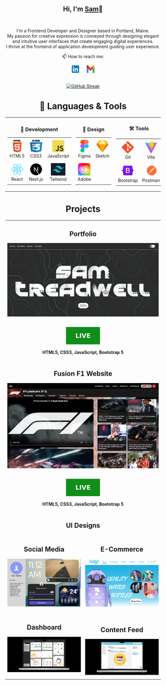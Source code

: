 <h2 align="center">Hi, I'm <a href="https://www.linkedin.com/in/sam-treadwell-70b548272/"  
  title="Profile">Sam</a>👋</h2>
<br>

<p align="center">
I'm a Frontend Developer and Designer based in Portland, Maine.<br>
My passion for creative expression is conveyed through designing elegant and intuitive user interfaces that create engaging digital experiences.<br>
I thrive at the frontend of application development guiding user experience.<br>

<div align="center">
  <p>📫 How to reach me:</p>
  <a href="https://www.linkedin.com/in/sam-treadwell-70b548272/" style="margin-right: 10px; text-decoration: none;">
    <img src="icons/linkedin.svg" alt="LinkedIn" height="25" width="25" />
  </a>
  <a href="mailto:s.treadwell11@gmail.com" style="margin-left: 10px; text-decoration: none;">
    <img src="icons/gmail.svg" alt="Gmail" height="25" width="25" />
  </a>
</div>
<br>

<p align="center">
  <a href="https://git.io/streak-stats">
    <img src="https://streak-stats.demolab.com?user=treaddevs&theme=dark" alt="GitHub Streak"/>
  </a>
</p>

<h1 align="center">🚀 Languages & Tools</h1>

<table align="center">
  <tr>
    <td>
      <h3 align="center">👾 Development</h3>
      <table>
        <tr>
          <td align="center" height="70" width="70">
            <img src="icons/html.png" alt="HTML" width="40" height="40"/><br/>HTML5
          </td>
          <td align="center" height="70" width="70">
            <img src="icons/css.png" alt="CSS" width="40" height="40"/><br/>CSS3
          </td>
          <td align="center" height="70" width="70">
            <img src="icons/javascript.svg" alt="JavaScript" width="40" height="40"/><br/>JavaScript
          </td>
        </tr>
        <tr>
          <td align="center" height="70" width="70">
            <img src="icons/react.svg" alt="React" width="40" height="40"/><br/>React
          </td>
          <td align="center" height="70" width="70">
            <img src="icons/next.svg" alt="Next.js" width="40" height="40"/><br/>Next.js
          </td>
          <td align="center" height="70" width="70">
            <img src="icons/tailwind.png" alt="Tailwind CSS" height="40"/><br/>Tailwind
          </td>
        </tr>
      </table>
    </td>
    <td>
      <h3 align="center">🎨 Design</h3>
      <table>
        <tr>
          <td align="center" height="70" width="70">
            <img src="icons/figma.svg" alt="Figma" width="40" height="40"/><br/>Figma
          </td>
          <td align="center" height="70" width="70">
            <img src="icons/sketch.png" alt="Sketch" width="40" height="40"/><br/>Sketch
          </td>
        </tr>
        <tr>
          <td align="center" height="70" width="70">
            <img src="icons/adobe.png" alt="Adobe Creative Cloud" width="40" height="40"/><br/>Adobe
          </td>
          <td align="center" height="70" width="70">
          </td>
        </tr>
      </table>
    </td>
    <td>
      <h3 align="center">🛠️ Tools</h3>
      <table>
        <tr>
          <td align="center" height="70" width="70">
            <img src="icons/git.svg" alt="Git" width="40" height="40"/><br/>Git
          </td>
          <td align="center" height="70" width="70">
            <img src="icons/vite.svg" alt="Vite" width="40" height="40"/><br/>Vite
          </td>
        </tr>
        <tr>
          <td align="center" height="70" width="70">
            <img src="icons/bootstrap.png" alt="Bootstrap" width="40" height="40"/><br/>Bootstrap
          </td>
          <td align="center" height="70" width="70">
            <img src="icons/postman.svg" alt="Postman" width="40" height="40"/><br/>Postman
          </td>
        </tr>
      </table>
    </td>
  </tr>
</table>

<h1 align="center">Projects</h1>

<table>
  <tr>
    <!-- <td width='50%'></td> -->
      <td width='50%' colspan=2>
      <h2 align='center'>Portfolio</h2>
      <div align='center'>  
        <a href='https://www.samtreadwell.com/'> 
          <img src='media/WebThumbnail.png' alt='Portfolio Website'/>
        </a>
        <br>
        <br>
        <p>
          <a href='https://www.samtreadwell.com/' target="_blank" rel="noopener noreferrer"> 
            <img src='icons/live.svg'/>
          </a>
        </p>
        <p><strong>HTML5, CSS3, JavaScript, Bootstrap 5</strong></p>
      </div>
    </td>
     <tr>
      <tr>
      <td width='50%' colspan=2>
      <h2 align='center'>Fusion F1 Website</h2>
      <div align='center'>  
        <a href='https://treaddevs.github.io/Fusion-F1/'>
          <img src='media/Fusion-F1_Website.png' alt='Fusion F1 Website'/>
        </a>
        <br>
        <br>
        <p>
          <a href='https://treaddevs.github.io/Fusion-F1/' target="_blank" rel="noopener noreferrer">
            <img src='icons/live.svg'/>
          </a>
        </p>
        <p><strong>HTML5, CSS3, JavaScript, Bootstrap 5</strong></p>
      </div>
    </td>
  </tr>
  <tr>
    <td colspan="2" align="center">
      <h2>UI Designs</h2>
    </td>
  </tr>
  <tr>
    <td width='50%'>
      <h2 align='center'>Social Media</h2>
      <div align='center'>  
        <a>
          <img src='media/Profile.jpg' alt='Social Media UI'/>
        </a>
        <br>
        <br>
      </div>
    </td>
    <td width='50%'>
      <h2 align='center'>E-Commerce</h2>
      <div align='center'>  
        <a>
          <img src='media/Quala.png' alt='Quala Water Bottles'/>
        </a>
        <br>
        <br>
      </div>
    </td>
  </tr>
   <tr>
    <td width='50%'>
      <h2 align='center'>Dashboard</h2>
      <div align='center'>  
        <a>
          <img src='media/Solana_UI.png' alt='Solana Solar Dashboard UI'/>
        </a>
        <br>
        <br>
      </div>
    </td>
    <td width='50%'>
      <h2 align='center'>Content Feed</h2>
       <div align='center'>  
        <a>
          <img src='media/ESOL.png' alt='ESOL Resources Platform'/>
        </a>
        <br>
      </div>
    </td>
  </tr>
</table>
